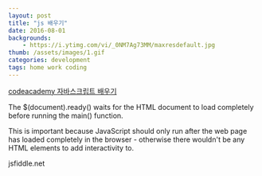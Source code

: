 ```yaml
---
layout: post
title: "js 배우기"
date: 2016-08-01
backgrounds:
    - https://i.ytimg.com/vi/_0NM7Ag73MM/maxresdefault.jpg
thumb: /assets/images/1.gif
categories: development
tags: home work coding
---
```




[codeacademy 자바스크립트 배우기](https://www.codecademy.com/en/skills/make-an-interactive-website/topics/your-first-program/jquery-your-first-program-ready/0)



The $(document).ready() waits for the HTML document to load completely before running the main() function.

This is important because JavaScript should only run after the web page has loaded completely in the browser - otherwise there wouldn't be any HTML elements to add interactivity to.


jsfiddle.net